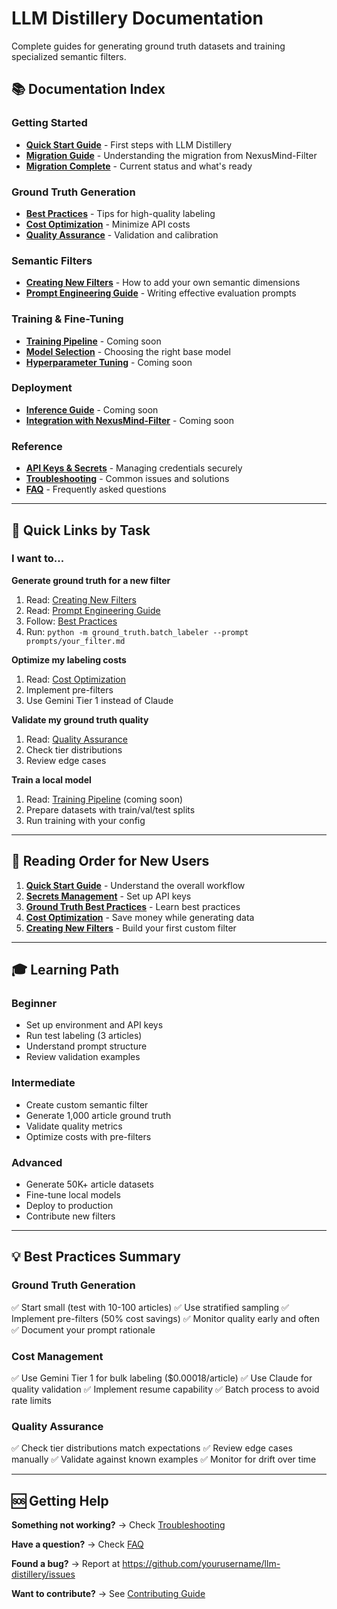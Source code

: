 # LLM Distillery Documentation

Complete guides for generating ground truth datasets and training specialized semantic filters.

## 📚 Documentation Index

### Getting Started
- **[Quick Start Guide](../GETTING_STARTED.md)** - First steps with LLM Distillery
- **[Migration Guide](../MIGRATION_FROM_NEXUSMIND.md)** - Understanding the migration from NexusMind-Filter
- **[Migration Complete](../README_MIGRATION_COMPLETE.md)** - Current status and what's ready

### Ground Truth Generation
- **[Best Practices](ground_truth_best_practices.md)** - Tips for high-quality labeling
- **[Cost Optimization](cost_optimization.md)** - Minimize API costs
- **[Quality Assurance](quality_assurance.md)** - Validation and calibration

### Semantic Filters
- **[Creating New Filters](creating_new_filters.md)** - How to add your own semantic dimensions
- **[Prompt Engineering Guide](prompt_engineering.md)** - Writing effective evaluation prompts

### Training & Fine-Tuning
- **[Training Pipeline](training_pipeline.md)** - Coming soon
- **[Model Selection](model_selection.md)** - Choosing the right base model
- **[Hyperparameter Tuning](hyperparameter_tuning.md)** - Coming soon

### Deployment
- **[Inference Guide](inference_guide.md)** - Coming soon
- **[Integration with NexusMind-Filter](nexusmind_integration.md)** - Coming soon

### Reference
- **[API Keys & Secrets](secrets_management.md)** - Managing credentials securely
- **[Troubleshooting](troubleshooting.md)** - Common issues and solutions
- **[FAQ](faq.md)** - Frequently asked questions

---

## 🎯 Quick Links by Task

### I want to...

**Generate ground truth for a new filter**
1. Read: [Creating New Filters](creating_new_filters.md)
2. Read: [Prompt Engineering Guide](prompt_engineering.md)
3. Follow: [Best Practices](ground_truth_best_practices.md)
4. Run: `python -m ground_truth.batch_labeler --prompt prompts/your_filter.md`

**Optimize my labeling costs**
1. Read: [Cost Optimization](cost_optimization.md)
2. Implement pre-filters
3. Use Gemini Tier 1 instead of Claude

**Validate my ground truth quality**
1. Read: [Quality Assurance](quality_assurance.md)
2. Check tier distributions
3. Review edge cases

**Train a local model**
1. Read: [Training Pipeline](training_pipeline.md) (coming soon)
2. Prepare datasets with train/val/test splits
3. Run training with your config

---

## 📖 Reading Order for New Users

1. **[Quick Start Guide](../GETTING_STARTED.md)** - Understand the overall workflow
2. **[Secrets Management](secrets_management.md)** - Set up API keys
3. **[Ground Truth Best Practices](ground_truth_best_practices.md)** - Learn best practices
4. **[Cost Optimization](cost_optimization.md)** - Save money while generating data
5. **[Creating New Filters](creating_new_filters.md)** - Build your first custom filter

---

## 🎓 Learning Path

### Beginner
- Set up environment and API keys
- Run test labeling (3 articles)
- Understand prompt structure
- Review validation examples

### Intermediate
- Create custom semantic filter
- Generate 1,000 article ground truth
- Validate quality metrics
- Optimize costs with pre-filters

### Advanced
- Generate 50K+ article datasets
- Fine-tune local models
- Deploy to production
- Contribute new filters

---

## 💡 Best Practices Summary

### Ground Truth Generation
✅ Start small (test with 10-100 articles)
✅ Use stratified sampling
✅ Implement pre-filters (50% cost savings)
✅ Monitor quality early and often
✅ Document your prompt rationale

### Cost Management
✅ Use Gemini Tier 1 for bulk labeling ($0.00018/article)
✅ Use Claude for quality validation
✅ Implement resume capability
✅ Batch process to avoid rate limits

### Quality Assurance
✅ Check tier distributions match expectations
✅ Review edge cases manually
✅ Validate against known examples
✅ Monitor for drift over time

---

## 🆘 Getting Help

**Something not working?**
→ Check [Troubleshooting](troubleshooting.md)

**Have a question?**
→ Check [FAQ](faq.md)

**Found a bug?**
→ Report at https://github.com/yourusername/llm-distillery/issues

**Want to contribute?**
→ See [Contributing Guide](contributing.md)
